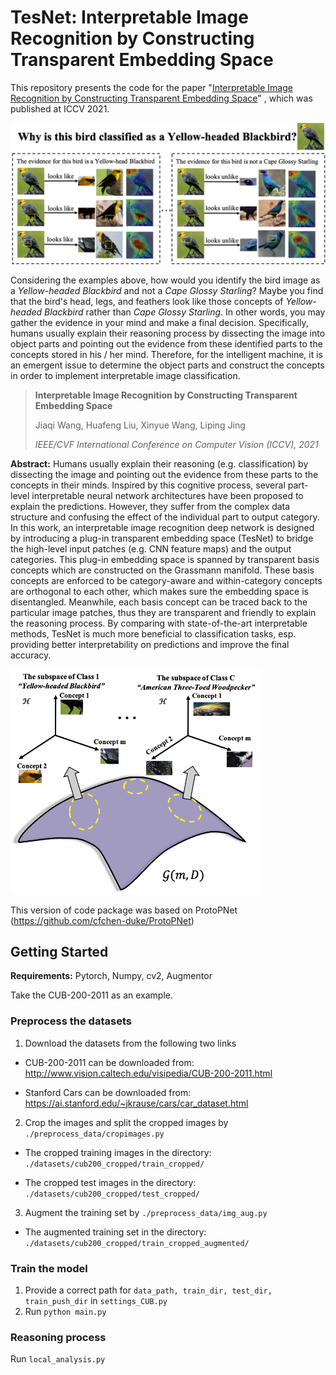 # TesNet: Interpretable Image Recognition by Constructing Transparent Embedding Space

This repository presents the code for the paper "[Interpretable Image Recognition by Constructing Transparent Embedding Space](https://openaccess.thecvf.com/content/ICCV2021/papers/Wang_Interpretable_Image_Recognition_by_Constructing_Transparent_Embedding_Space_ICCV_2021_paper.pdf)" , which was published at ICCV 2021.

<img src="./src/intro1.png" style="zoom:50%;" >

Considering the examples above, how would you identify the bird image as a *Yellow-headed Blackbird* and not a *Cape Glossy Starling*? Maybe you find that the bird's head, legs, and feathers look like those concepts of *Yellow-headed Blackbird* rather than *Cape Glossy Starling*. In other words, you may gather the evidence in your mind and make a final decision. Specifically, humans usually explain their reasoning process by dissecting the image into object parts and pointing out the evidence from these identified parts to the concepts stored in his / her mind. Therefore, for the intelligent machine, it is an emergent issue to determine the object parts and construct the concepts in order to implement interpretable image classification.

>**Interpretable Image Recognition by Constructing Transparent Embedding Space**
>
>Jiaqi Wang, Huafeng Liu, Xinyue Wang, Liping Jing
>
>*IEEE/CVF International Conference on Computer Vision (ICCV), 2021*

**Abstract:** Humans usually explain their reasoning (e.g. classification) by dissecting the image and pointing out the evidence from these parts to the concepts in their minds. Inspired by this cognitive process, several part-level interpretable neural network architectures have been proposed to explain the predictions. However, they suffer from the complex data structure and confusing the effect of the individual part to output category. In this work, an interpretable image recognition deep network is designed by introducing a plug-in transparent embedding space (TesNet) to bridge the high-level input patches (e.g. CNN feature maps) and the output categories. This plug-in embedding space is spanned by transparent basis concepts which are constructed on the Grassmann manifold. These basis concepts are enforced to be category-aware and within-category concepts are orthogonal to each other, which makes sure the embedding space is disentangled. Meanwhile, each basis concept can be traced back to the particular image patches, thus they are transparent and friendly to explain the reasoning process. By comparing with state-of-the-art interpretable methods, TesNet is much more beneficial to classification tasks, esp. providing better interpretability on predictions and improve the final accuracy.

<img src="./src/intro2.png" width="400px" >

This version of code package was based on ProtoPNet (https://github.com/cfchen-duke/ProtoPNet)

## Getting Started

**Requirements:** Pytorch, Numpy, cv2, Augmentor

Take the CUB-200-2011 as an example.

### Preprocess the datasets

1. Download the datasets from the following two links

- CUB-200-2011 can be downloaded from:
  http://www.vision.caltech.edu/visipedia/CUB-200-2011.html

- Stanford Cars can be downloaded from:
  https://ai.stanford.edu/~jkrause/cars/car_dataset.html

2. Crop the images and split the cropped images  by `./preprocess_data/cropimages.py`

- The cropped training images in the directory: `./datasets/cub200_cropped/train_cropped/`

- The cropped test images in the directory: `./datasets/cub200_cropped/test_cropped/`

3. Augment the training set by `./preprocess_data/img_aug.py`

- The augmented training set in the directory: `./datasets/cub200_cropped/train_cropped_augmented/`

### Train the model

1. Provide a correct path for `data_path, train_dir, test_dir, train_push_dir` in `settings_CUB.py`
2. Run `python main.py`

### Reasoning process

Run `local_analysis.py` 

